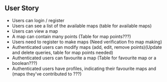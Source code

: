 ## User Story
- Users can login / register
- Users can see a list of the available maps (table for available maps)
- Users can view a map
- A map can contain many points (Table for map points???)
- Users need to register to make maps (Need verification fro map making)
- Authenticated users can modify maps (add, edit, remove points)(Update and delete queries, table for map points needed)
- Authenticated users can favourite a map (Table for favourite map or a boolean???)
- Authenticated users have profiles, indicating their favourite maps and (maps they've contributed to ???)